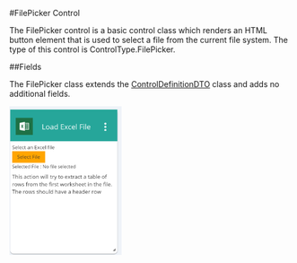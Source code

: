 #FilePicker Control

The FilePicker control is a basic control class which renders an HTML button element that is used to select a file from the current file system. The type of this control is ControlType.FilePicker.

##Fields

The FilePicker class extends the [ControlDefinitionDTO](../DataTransfer/ControlDefinitinDTO.md) class and adds no additional fields.

<img src="images/file_picker.PNG" width="200" alt="FilePicker UI"/>
